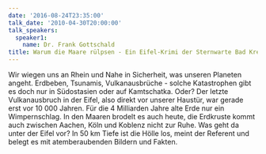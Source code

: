 ```yaml
---
date: '2016-08-24T23:35:00'
talk_date: '2010-04-30T20:00:00'
talk_speakers:
  speaker1:
    name: Dr. Frank Gottschald
title: Warum die Maare rülpsen - Ein Eifel-Krimi der Sternwarte Bad Kreuznach
---
```

Wir wiegen uns an Rhein und Nahe in Sicherheit, was unseren Planeten angeht. Erdbeben, Tsunamis, Vulkanausbrüche - solche Katastrophen gibt es doch nur in Südostasien oder auf Kamtschatka. Oder? Der letzte Vulkanausbruch in der Eifel, also direkt vor unserer Haustür, war gerade erst vor 10 000 Jahren. Für die 4 Milliarden Jahre alte Erde nur ein Wimpernschlag. In den Maaren brodelt es auch heute, die Erdkruste kommt auch zwischen Aachen, Köln und Koblenz nicht zur Ruhe. Was geht da unter der Eifel vor? In 50 km Tiefe ist die Hölle los, meint der Referent und belegt es mit atemberaubenden Bildern und Fakten.